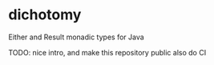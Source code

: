 # dichotomy
Either and Result monadic types for Java

TODO: nice intro, and make this repository public 
also do CI
